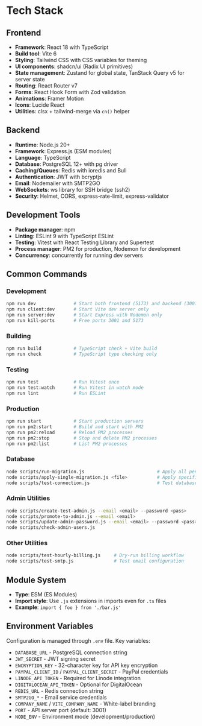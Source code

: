 # Tech Stack

## Frontend

- **Framework**: React 18 with TypeScript
- **Build tool**: Vite 6
- **Styling**: Tailwind CSS with CSS variables for theming
- **UI components**: shadcn/ui (Radix UI primitives)
- **State management**: Zustand for global state, TanStack Query v5 for server state
- **Routing**: React Router v7
- **Forms**: React Hook Form with Zod validation
- **Animations**: Framer Motion
- **Icons**: Lucide React
- **Utilities**: clsx + tailwind-merge via `cn()` helper

## Backend

- **Runtime**: Node.js 20+
- **Framework**: Express.js (ESM modules)
- **Language**: TypeScript
- **Database**: PostgreSQL 12+ with pg driver
- **Caching/Queues**: Redis with ioredis and Bull
- **Authentication**: JWT with bcryptjs
- **Email**: Nodemailer with SMTP2GO
- **WebSockets**: ws library for SSH bridge (ssh2)
- **Security**: Helmet, CORS, express-rate-limit, express-validator

## Development Tools

- **Package manager**: npm
- **Linting**: ESLint 9 with TypeScript ESLint
- **Testing**: Vitest with React Testing Library and Supertest
- **Process manager**: PM2 for production, Nodemon for development
- **Concurrency**: concurrently for running dev servers

## Common Commands

### Development
```bash
npm run dev              # Start both frontend (5173) and backend (3001)
npm run client:dev       # Start Vite dev server only
npm run server:dev       # Start Express with Nodemon only
npm run kill-ports       # Free ports 3001 and 5173
```

### Building
```bash
npm run build            # TypeScript check + Vite build
npm run check            # TypeScript type checking only
```

### Testing
```bash
npm run test             # Run Vitest once
npm run test:watch       # Run Vitest in watch mode
npm run lint             # Run ESLint
```

### Production
```bash
npm run start            # Start production servers
npm run pm2:start        # Build and start with PM2
npm run pm2:reload       # Reload PM2 processes
npm run pm2:stop         # Stop and delete PM2 processes
npm run pm2:list         # List PM2 processes
```

### Database
```bash
node scripts/run-migration.js                           # Apply all pending migrations
node scripts/apply-single-migration.js <file>           # Apply specific migration
node scripts/test-connection.js                         # Test database connection
```

### Admin Utilities
```bash
node scripts/create-test-admin.js --email <email> --password <pass>
node scripts/promote-to-admin.js --email <email>
node scripts/update-admin-password.js --email <email> --password <pass>
node scripts/check-admin-users.js
```

### Other Utilities
```bash
node scripts/test-hourly-billing.js     # Dry-run billing workflow
node scripts/test-smtp.js               # Test email configuration
```

## Module System

- **Type**: ESM (ES Modules)
- **Import style**: Use `.js` extensions in imports even for `.ts` files
- **Example**: `import { foo } from './bar.js'`

## Environment Variables

Configuration is managed through `.env` file. Key variables:
- `DATABASE_URL` - PostgreSQL connection string
- `JWT_SECRET` - JWT signing secret
- `ENCRYPTION_KEY` - 32-character key for API key encryption
- `PAYPAL_CLIENT_ID` / `PAYPAL_CLIENT_SECRET` - PayPal credentials
- `LINODE_API_TOKEN` - Required for Linode integration
- `DIGITALOCEAN_API_TOKEN` - Optional for DigitalOcean
- `REDIS_URL` - Redis connection string
- `SMTP2GO_*` - Email service credentials
- `COMPANY_NAME` / `VITE_COMPANY_NAME` - White-label branding
- `PORT` - API server port (default: 3001)
- `NODE_ENV` - Environment mode (development/production)
